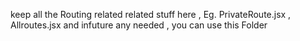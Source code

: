 keep all the Routing related related stuff here , Eg. PrivateRoute.jsx , Allroutes.jsx and infuture any needed , you can use this Folder